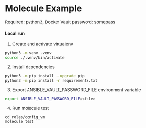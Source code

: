 # Molecule Example

Required: python3, Docker
Vault password: somepass

#### Local run
  
  1. Create and activate virtualenv

  ```bash
  python3 -m venv .venv
  source ./.venv/bin/activate
  ```

  2. Install dependencies

  ```bash
  python3 -m pip install --upgrade pip
  python3 -m pip install -r requirements.txt
  ```

  3. Export ANSIBLE_VAULT_PASSWORD_FILE environment variable

  ```bash
  export ANSIBLE_VAULT_PASSWORD_FILE=<file>
  ```

  4. Run molecule test

  ```
  cd roles/config_vm
  molecule test
  ```
  
